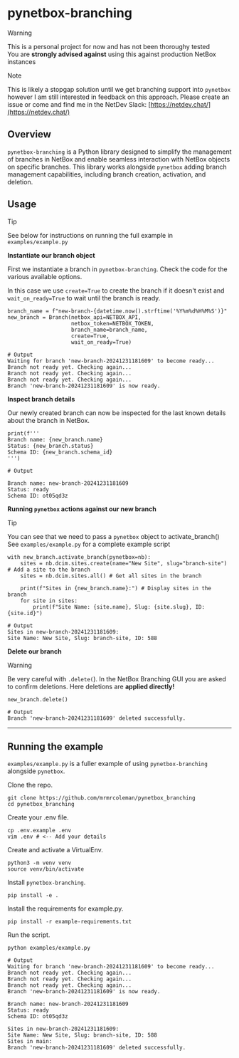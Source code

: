 # pynetbox-branching

> [!WARNING]
> This is a personal project for now and has not been thoroughy tested  
> You are **strongly advised against** using this against production NetBox instances  

> [!NOTE]  
> This is likely a stopgap solution until we get branching support into `pynetbox` however I am still interested in feedback on this approach. Please create an issue or come and find me in the NetDev Slack: [https://netdev.chat/](https://netdev.chat/)  

## Overview

`pynetbox-branching` is a Python library designed to simplify the management of branches in NetBox and enable seamless interaction with NetBox objects on specific branches. This library works alongside `pynetbox` adding branch management capabilities, including branch creation, activation, and deletion.

## Usage

> [!TIP]
> See below for instructions on running the full example in `examples/example.py`  

**Instantiate our branch object**

First we instantiate a branch in `pynetbox-branching`. Check the code for the various available options.

In this case we use `create=True` to create the branch if it doesn't exist and `wait_on_ready=True` to wait until the branch is ready.

```
branch_name = f"new-branch-{datetime.now().strftime('%Y%m%d%H%M%S')}"
new_branch = Branch(netbox_api=NETBOX_API,
                    netbox_token=NETBOX_TOKEN,
                    branch_name=branch_name,
                    create=True,
                    wait_on_ready=True)

# Output
Waiting for branch 'new-branch-20241231181609' to become ready...
Branch not ready yet. Checking again...
Branch not ready yet. Checking again...
Branch not ready yet. Checking again...
Branch 'new-branch-20241231181609' is now ready.
```

**Inspect branch details**

Our newly created branch can now be inspected for the last known details about the branch in NetBox.

```
print(f'''
Branch name: {new_branch.name}
Status: {new_branch.status}
Schema ID: {new_branch.schema_id}
''')

# Output

Branch name: new-branch-20241231181609
Status: ready
Schema ID: ot05qd3z
```

**Running `pynetbox` actions against our new branch**

> [!TIP]
> You can see that we need to pass a `pynetbox` object to activate_branch()  
> See `examples/example.py` for a complete example script  

```
with new_branch.activate_branch(pynetbox=nb):
    sites = nb.dcim.sites.create(name="New Site", slug="branch-site") # Add a site to the branch
    sites = nb.dcim.sites.all() # Get all sites in the branch
    
    print(f"Sites in {new_branch.name}:") # Display sites in the branch
    for site in sites:
        print(f"Site Name: {site.name}, Slug: {site.slug}, ID: {site.id}")

# Output
Sites in new-branch-20241231181609:
Site Name: New Site, Slug: branch-site, ID: 588
```

**Delete our branch**

> [!WARNING]
> Be very careful with `.delete(`). In the NetBox Branching GUI you are asked to confirm deletions. Here deletions are **applied directly!**  

```
new_branch.delete()

# Output
Branch 'new-branch-20241231181609' deleted successfully.
```
---

## Running the example

`examples/example.py` is a fuller example of using `pynetbox-branching` alongside `pynetbox`.


Clone the repo.

```
git clone https://github.com/mrmrcoleman/pynetbox_branching
cd pynetbox_branching
```

Create your .env file.

```
cp .env.example .env
vim .env # <-- Add your details
```

Create and activate a VirtualEnv.

```
python3 -m venv venv
source venv/bin/activate
```

Install `pynetbox-branching`.

```
pip install -e .
```

Install the requirements for example.py.

```
pip install -r example-requirements.txt
```

Run the script.

```
python examples/example.py

# Output
Waiting for branch 'new-branch-20241231181609' to become ready...
Branch not ready yet. Checking again...
Branch not ready yet. Checking again...
Branch not ready yet. Checking again...
Branch 'new-branch-20241231181609' is now ready.

Branch name: new-branch-20241231181609
Status: ready
Schema ID: ot05qd3z

Sites in new-branch-20241231181609:
Site Name: New Site, Slug: branch-site, ID: 588
Sites in main:
Branch 'new-branch-20241231181609' deleted successfully.
```

